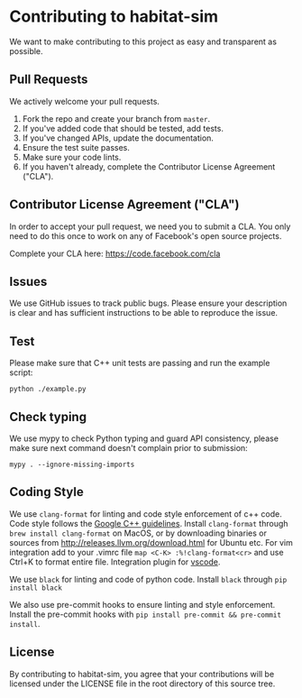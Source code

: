 # Contributing to habitat-sim
We want to make contributing to this project as easy and transparent as
possible.

## Pull Requests
We actively welcome your pull requests.

1. Fork the repo and create your branch from `master`.
2. If you've added code that should be tested, add tests.
3. If you've changed APIs, update the documentation.
4. Ensure the test suite passes.
5. Make sure your code lints.
6. If you haven't already, complete the Contributor License Agreement ("CLA").

## Contributor License Agreement ("CLA")
In order to accept your pull request, we need you to submit a CLA. You only need
to do this once to work on any of Facebook's open source projects.

Complete your CLA here: <https://code.facebook.com/cla>

## Issues
We use GitHub issues to track public bugs. Please ensure your description is
clear and has sufficient instructions to be able to reproduce the issue.

## Test
Please make sure that C++ unit tests are passing and run the example script:
```
python ./example.py
```

## Check typing
We use mypy to check Python typing and guard API consistency, please make sure next command doesn't complain prior to submission:
```
mypy . --ignore-missing-imports
```

## Coding Style
We use `clang-format` for linting and code style enforcement of c++ code.
Code style follows the [Google C++ guidelines](https://google.github.io/styleguide/cppguide.html).
Install `clang-format` through `brew install clang-format` on MacOS, or by downloading binaries or sources from http://releases.llvm.org/download.html for Ubuntu etc.
For vim integration add to your .vimrc file `map <C-K> :%!clang-format<cr>` and use Ctrl+K to format entire file.
Integration plugin for [vscode](https://marketplace.visualstudio.com/items?itemName=xaver.clang-format).

We use `black` for linting and code of python code.
Install `black` through `pip install black`

We also use pre-commit hooks to ensure linting and style enforcement.  Install the pre-commit hooks
with `pip install pre-commit && pre-commit install`.

## License
By contributing to habitat-sim, you agree that your contributions will be licensed
under the LICENSE file in the root directory of this source tree.
